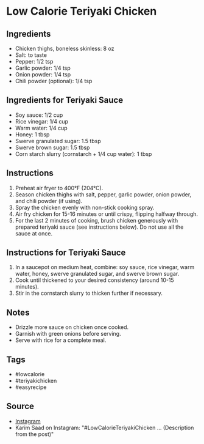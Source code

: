  # Low Calorie Teriyaki Chicken

## Ingredients

- Chicken thighs, boneless skinless: 8 oz
- Salt: to taste
- Pepper: 1/2 tsp
- Garlic powder: 1/4 tsp
- Onion powder: 1/4 tsp
- Chili powder (optional): 1/4 tsp

## Ingredients for Teriyaki Sauce

- Soy sauce: 1/2 cup
- Rice vinegar: 1/4 cup
- Warm water: 1/4 cup
- Honey: 1 tbsp
- Swerve granulated sugar: 1.5 tbsp
- Swerve brown sugar: 1.5 tbsp
- Corn starch slurry (cornstarch + 1/4 cup water): 1 tbsp

## Instructions

1. Preheat air fryer to 400°F (204°C).
2. Season chicken thighs with salt, pepper, garlic powder, onion powder, and chili powder (if using).
3. Spray the chicken evenly with non-stick cooking spray.
4. Air fry chicken for 15-16 minutes or until crispy, flipping halfway through.
5. For the last 2 minutes of cooking, brush chicken generously with prepared teriyaki sauce (see instructions below). Do not use all the sauce at once.

## Instructions for Teriyaki Sauce

1. In a saucepot on medium heat, combine: soy sauce, rice vinegar, warm water, honey, swerve granulated sugar, and swerve brown sugar.
2. Cook until thickened to your desired consistency (around 10-15 minutes).
3. Stir in the cornstarch slurry to thicken further if necessary.

## Notes

- Drizzle more sauce on chicken once cooked.
- Garnish with green onions before serving.
- Serve with rice for a complete meal.

## Tags

- #lowcalorie
- #teriyakichicken
- #easyrecipe

## Source

- [Instagram](https://www.instagram.com/p/CaBQdp3JotH)
- Karim Saad on Instagram: "#LowCalorieTeriyakiChicken ... (Description from the post)"
